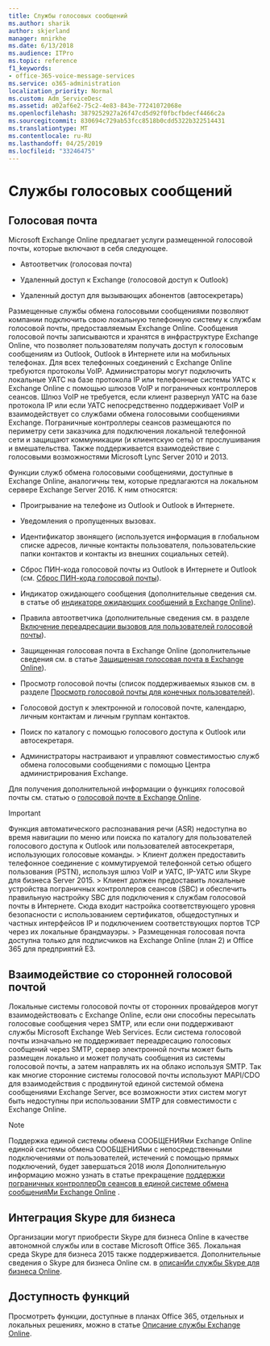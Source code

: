 ```yaml
---
title: Службы голосовых сообщений
ms.author: sharik
author: skjerland
manager: mnirkhe
ms.date: 6/13/2018
ms.audience: ITPro
ms.topic: reference
f1_keywords:
- office-365-voice-message-services
ms.service: o365-administration
localization_priority: Normal
ms.custom: Adm_ServiceDesc
ms.assetid: a02af6e2-75c2-4e83-843e-77241072068e
ms.openlocfilehash: 3879252927a26f47cd5d92f0fbcfbdecf4466c2a
ms.sourcegitcommit: 830694c729ab53fcc8518b0cdd5322b322514431
ms.translationtype: MT
ms.contentlocale: ru-RU
ms.lasthandoff: 04/25/2019
ms.locfileid: "33246475"
---
```

# <a name="voice-message-services"></a>Службы голосовых сообщений

## <a name="voice-mail"></a>Голосовая почта

Microsoft Exchange Online предлагает услуги размещенной голосовой почты, которые включают в себя следующее.
  
- Автоответчик (голосовая почта)
    
- Удаленный доступ к Exchange (голосовой доступ к Outlook)
    
- Удаленный доступ для вызывающих абонентов (автосекретарь)
    
Размещенные службы обмена голосовыми сообщениями позволяют компании подключить свою локальную телефонную систему к службам голосовой почты, предоставляемым Exchange Online. Сообщения голосовой почты записываются и хранятся в инфраструктуре Exchange Online, что позволяет пользователям получать доступ к голосовым сообщениям из Outlook, Outlook в Интернете или на мобильных телефонах. Для всех телефонных соединений с Exchange Online требуются протоколы VoIP. Администраторы могут подключить локальные УАТС на базе протокола IP или телефонные системы УАТС к Exchange Online с помощью шлюзов VoIP и пограничных контроллеров сеансов. Шлюз VoIP не требуется, если клиент развернул УАТС на базе протокола IP или если УАТС непосредственно поддерживает VoIP и взаимодействует со службами обмена голосовыми сообщениями Exchange. Пограничные контроллеры сеансов размещаются по периметру сети заказчика для подключения локальной телефонной сети и защищают коммуникации (и клиентскую сеть) от прослушивания и вмешательства. Также поддерживается взаимодействие с голосовыми возможностями Microsoft Lync Server 2010 и 2013.
  
Функции служб обмена голосовыми сообщениями, доступные в Exchange Online, аналогичны тем, которые предлагаются на локальном сервере Exchange Server 2016. К ним относятся:
  
- Проигрывание на телефоне из Outlook и Outlook в Интернете.
    
- Уведомления о пропущенных вызовах.
    
- Идентификатор звонящего (используется информация в глобальном списке адресов, личные контакты пользователя, пользовательские папки контактов и контакты из внешних социальных сетей).
    
- Сброс ПИН-кода голосовой почты из Outlook в Интернете и Outlook (см. [Сброс ПИН-кода голосовой почты](https://go.microsoft.com/fwlink/p/?LinkId=286328)).
    
- Индикатор ожидающего сообщения (дополнительные сведения см. в статье об [индикаторе ожидающих сообщений в Exchange Online](https://go.microsoft.com/fwlink/p/?LinkId=271794)). 
    
- Правила автоответчика (дополнительные сведения см. в разделе [Включение переадресации вызовов для пользователей голосовой почты](https://go.microsoft.com/fwlink/p/?LinkId=271795)). 
    
- Защищенная голосовая почта в Exchange Online (дополнительные сведения см. в статье [Защищенная голосовая почта в Exchange Online](https://go.microsoft.com/fwlink/p/?LinkId=271796)). 
    
- Просмотр голосовой почты (список поддерживаемых языков см. в разделе [Просмотр голосовой почты для конечных пользователей](https://go.microsoft.com/fwlink/p/?LinkId=271797)). 
    
- Голосовой доступ к электронной и голосовой почте, календарю, личным контактам и личным группам контактов.
    
- Поиск по каталогу с помощью голосового доступа к Outlook или автосекретаря.
    
- Администраторы настраивают и управляют совместимостью служб обмена голосовыми сообщениями с помощью Центра администрирования Exchange.
    
Для получения дополнительной информации о функциях голосовой почты см. статью о [голосовой почте в Exchange Online](https://go.microsoft.com/fwlink/p/?LinkId=271798).
  
> [!IMPORTANT]
> Функция автоматического распознавания речи (ASR) недоступна во время навигации по меню или поиска по каталогу для пользователей голосового доступа к Outlook или пользователей автосекретаря, использующих голосовые команды. > Клиент должен предоставить телефонное соединение с коммутируемой телефонной сетью общего пользования (PSTN), используя шлюз VoIP и УАТС, IP-УАТС или Skype для бизнеса Server 2015. > Клиент должен предоставить локальные устройства пограничных контроллеров сеансов (SBC) и обеспечить правильную настройку SBC для подключения к службам голосовой почты в Интернете. Сюда входит настройка соответствующего уровня безопасности с использованием сертификатов, общедоступных и частных интерфейсов IP и подключением соответствующих портов TCP через их локальные брандмауэры. > Размещенная голосовая почта доступна только для подписчиков на Exchange Online (план 2) и Office 365 для предприятий E3. 
  
## <a name="third-party-voice-mail-interoperability"></a>Взаимодействие со сторонней голосовой почтой

Локальные системы голосовой почты от сторонних провайдеров могут взаимодействовать с Exchange Online, если они способны пересылать голосовые сообщения через SMTP, или если они поддерживают службы Microsoft Exchange Web Services. Если система голосовой почты изначально не поддерживает переадресацию голосовых сообщений через SMTP, сервер электронной почты может быть размещен локально и может получать сообщения из системы голосовой почты, а затем направлять их на облако используя SMTP. Так как многие сторонние системы голосовой почты используют MAPI/CDO для взаимодействия с продвинутой единой системой обмена сообщениями Exchange Server, все возможности этих систем могут быть недоступны при использовании SMTP для совместимости с Exchange Online.
  
> [!NOTE]
> Поддержка единой системы обмена СООБЩЕНИЯми Exchange Online единой системы обмена СООБЩЕНИЯми с непосредственными подключениями от пользователей, истечений с помощью прямых подключений, будет завершаться 2018 июля Дополнительную информацию можно узнать в статье прекращение [поддержки пограничных контроллерОв сеансов в единой системе обмена сообщенияМи Exchange Online](https://blogs.technet.microsoft.com/exchange/2017/07/18/discontinuation-of-support-for-session-border-controllers-in-exchange-online-unified-messaging/) . 
  
## <a name="skype-for-business-integration"></a>Интеграция Skype для бизнеса

Организации могут приобрести Skype для бизнеса Online в качестве автономной службы или в составе Microsoft Office 365. Локальная среда Skype для бизнеса 2015 также поддерживается. Дополнительные сведения о Skype для бизнеса Online см. в [описанИи службы Skype для бизнеса Online](../skype-for-business-online-service-description/skype-for-business-online-service-description.md).
  
## <a name="feature-availability"></a>Доступность функций

Просмотреть функции, доступные в планах Office 365, отдельных и локальных решениях, можно в статье [Описание службы Exchange Online](exchange-online-service-description.md).
  

